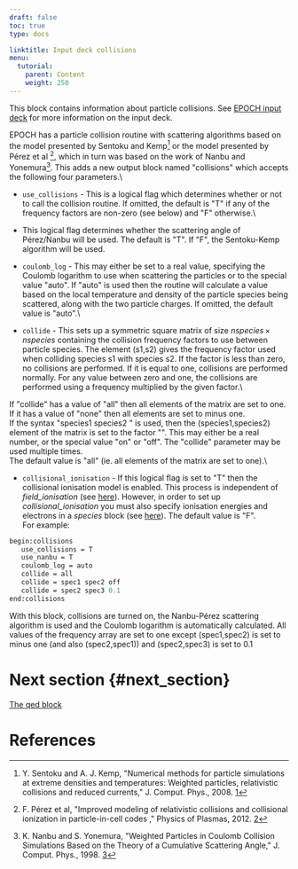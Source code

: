 ```yaml
---
draft: false
toc: true
type: docs

linktitle: Input deck collisions
menu:
  tutorial:
    parent: Content
    weight: 250
---
```


This block contains information about particle collisions. See [EPOCH
input deck][Input_deck] for more information on the
input deck.

EPOCH has a particle collision routine with scattering algorithms based
on the model presented by Sentoku and Kemp[^1] or the model presented by
Pérez et al [^2], which in turn was based on the work of Nanbu and
Yonemura[^3]. This adds a new output block named "collisions" which
accepts the following four parameters.\
- `use_collisions` - This is a logical flag which determines
whether or not to call the collision routine. If omitted, the default is
"T" if any of the frequency factors are non-zero (see below) and "F"
otherwise.\
- This logical flag determines whether the scattering angle of
Pérez/Nanbu will be used. The default is "T". If "F", the
Sentoku-Kemp algorithm will be used.

-   `coulomb_log` - This may either be set to a real value,
    specifying the Coulomb logarithm to use when scattering the
    particles or to the special value "auto". If "auto" is used then the
    routine will calculate a value based on the local temperature and
    density of the particle species being scattered, along with the two
    particle charges. If omitted, the default value is "auto".\
-   `collide` - This sets up a symmetric square matrix of
    size $nspecies\,\times\,nspecies$ containing the collision frequency
    factors to use between particle species. The element (s1,s2) gives
    the frequency factor used when colliding species s1 with species s2.
    If the factor is less than zero, no collisions are performed. If it
    is equal to one, collisions are performed normally. For any value
    between zero and one, the collisions are performed using a frequency
    multiplied by the given factor.\

If "collide" has a value of "all" then all elements of the matrix are
set to one. If it has a value of "none" then all elements are set to
minus one.\
If the syntax "species1 species2 <value>" is used, then the
(species1,species2) element of the matrix is set to the factor
"<value>". This may either be a real number, or the special value "on"
or "off". The "collide" parameter may be used multiple times.\
The default value is "all" (ie. all elements of the matrix are set to
one).\
- `collisional_ionisation` - If this logical flag is set to
"T" then the collisional ionisation model is enabled. This process is
independent of *field_ionisation* (see
[here][Input_deck_species__ionisation]). However, in
order to set up *collisional_ionisation* you must also specify
ionisation energies and electrons in a *species* block (see
[here][Input_deck_species__ionisation]). The default
value is "F".\
For example:

```perl
begin:collisions
   use_collisions = T
   use_nanbu = T
   coulomb_log = auto
   collide = all
   collide = spec1 spec2 off
   collide = spec2 spec3 0.1
end:collisions
```

With this block, collisions are turned on, the Nanbu-Pérez scattering
algorithm is used and the Coulomb logarithm is automatically calculated.
All values of the frequency array are set to one except (spec1,spec2) is
set to minus one (and also (spec2,spec1)) and (spec2,spec3) is set to
0.1

# Next section {#next_section}

[The qed block][Input_deck_qed]

# References

<references />

[^1]: Y. Sentoku and A. J. Kemp, "Numerical methods for particle
    simulations at extreme densities and temperatures: Weighted
    particles, relativistic collisions and reduced currents," J. Comput.
    Phys., 2008.
    [1](http://www.sciencedirect.com/science/article/pii/S0021999108001988)

[^2]: F. Pérez et al, "Improved modeling of relativistic collisions and
    collisional ionization in particle-in-cell codes ," Physics of
    Plasmas, 2012. [2](https://doi.org/10.1063/1.4742167)

[^3]: K. Nanbu and S. Yonemura, "Weighted Particles in Coulomb Collision
    Simulations Based on the Theory of a Cumulative Scattering Angle,"
    J. Comput. Phys., 1998. [3](https://doi.org/10.1006/jcph.1998.6049)


<!-- ########################  Cross references  ######################## -->


[Acknowledging_EPOCH]: /tutorial/acknowledging_epoch
[Basic_examples]: /tutorial/basic_examples
[Basic_examples__focussing_a_gaussian_beam]: /tutorial/basic_examples/#focussing_a_gaussian_beam
[Binary_files]: /tutorial/binary_files
[Calculable_particle_properties]: /tutorial/calculable_particle_properties
[Compiler_Flags]: /tutorial/compiler_flags
[Compiling]: /tutorial/compiling
[FAQ]: /tutorial/faq
[FAQ__how_do_i_obtain_the_code]: /tutorial/faq/#how_do_i_obtain_the_code
[Input_deck]: /tutorial/input_deck
[Input_deck_adf]: /tutorial/input_deck_adf
[Input_deck_boundaries]: /tutorial/input_deck_boundaries
[Input_deck_boundaries__cpml_boundary_conditions]: /tutorial/input_deck_boundaries/#cpml_boundary_conditions
[Input_deck_boundaries__thermal_boundary_conditions]: /tutorial/input_deck_boundaries/#thermal_boundary_conditions
[Input_deck_collisions]: /tutorial/input_deck_collisions
[Input_deck_constant]: /tutorial/input_deck_constant
[Input_deck_control]: /tutorial/input_deck_control
[Input_deck_control__basics]: /tutorial/input_deck_control/#basics
[Input_deck_control__maxwell_solvers]: /tutorial/input_deck_control/#maxwell_solvers
[Input_deck_control__requesting_output_dumps_at_run_time]: /tutorial/input_deck_control/#requesting_output_dumps_at_run_time
[Input_deck_control__stencil_block]: /tutorial/input_deck_control/#stencil_block
[Input_deck_control__strided_current_filtering]: /tutorial/input_deck_control/#strided_current_filtering
[Input_deck_dist_fn]: /tutorial/input_deck_dist_fn
[Input_deck_fields]: /tutorial/input_deck_fields
[Input_deck_injector]: /tutorial/input_deck_injector
[Input_deck_injector__keys]: /tutorial/input_deck_injector/#keys
[Input_deck_laser]: /tutorial/input_deck_laser
[Input_deck_operator]: /tutorial/input_deck_operator
[Input_deck_output__directives]: /tutorial/input_deck_output/#directives
[Input_deck_output_block]: /tutorial/input_deck_output_block
[Input_deck_output_block__derived_variables]: /tutorial/input_deck_output_block/#derived_variables
[Input_deck_output_block__directives]: /tutorial/input_deck_output_block/#directives
[Input_deck_output_block__dumpmask]: /tutorial/input_deck_output_block/#dumpmask
[Input_deck_output_block__multiple_output_blocks]: /tutorial/input_deck_output_block/#multiple_output_blocks
[Input_deck_output_block__particle_variables]: /tutorial/input_deck_output_block/#particle_variables
[Input_deck_output_block__single-precision_output]: /tutorial/input_deck_output_block/#single-precision_output
[Input_deck_output_global]: /tutorial/input_deck_output_global
[Input_deck_particle_file]: /tutorial/input_deck_particle_file
[Input_deck_probe]: /tutorial/input_deck_probe
[Input_deck_qed]: /tutorial/input_deck_qed
[Input_deck_species]: /tutorial/input_deck_species
[Input_deck_species__arbitrary_distribution_functions]: /tutorial/input_deck_species/#arbitrary_distribution_functions
[Input_deck_species__ionisation]: /tutorial/input_deck_species/#ionisation
[Input_deck_species__maxwell_juttner_distributions]: /tutorial/input_deck_species/#maxwell_juttner_distributions
[Input_deck_species__particle_migration_between_species]: /tutorial/input_deck_species/#particle_migration_between_species
[Input_deck_species__species_boundary_conditions]: /tutorial/input_deck_species/#species_boundary_conditions
[Input_deck_subset]: /tutorial/input_deck_subset
[Input_deck_window]: /tutorial/input_deck_window
[Landing]: /tutorial/landing
[Landing_Page]: /tutorial/landing_page
[Libraries]: /tutorial/libraries
[Links]: /tutorial/links
[Maths_parser__functions]: /tutorial/maths_parser/#functions
[Non-thermal_initial_conditions]: /tutorial/non-thermal_initial_conditions
[Previous_versions]: /tutorial/previous_versions
[Python]: /tutorial/python
[Running]: /tutorial/running
[SDF_Landing_Page]: /tutorial/sdf_landing_page
[Structure]: /tutorial/structure
[Using_EPOCH_in_practice]: /tutorial/using_epoch_in_practice
[Using_EPOCH_in_practice__manually_overriding_particle_parameters_set_by_the_autoloader]: /tutorial/using_epoch_in_practice/#manually_overriding_particle_parameters_set_by_the_autoloader
[Using_EPOCH_in_practice__parameterising_input_decks]: /tutorial/using_epoch_in_practice/#parameterising_input_decks
[Using_delta_f]: /tutorial/using_delta_f
[Visualising_SDF_files_with_IDL_or_GDL]: /tutorial/visualising_sdf_files_with_idl_or_gdl
[Visualising_SDF_files_with_LLNL_VisIt]: /tutorial/visualising_sdf_files_with_llnl_visit
[Workshop_examples]: /tutorial/workshop_examples
[Workshop_examples__a_2d_laser]: /tutorial/workshop_examples/#a_2d_laser
[Workshop_examples__a_basic_em-field_simulation]: /tutorial/workshop_examples/#a_basic_em-field_simulation
[Workshop_examples__getting_the_example_decks_for_this_workshop]: /tutorial/workshop_examples/#getting_the_example_decks_for_this_workshop
[Workshop_examples__specifying_particle_species]: /tutorial/workshop_examples/#specifying_particle_species
[Workshop_examples_continued]: /tutorial/workshop_examples_continued

